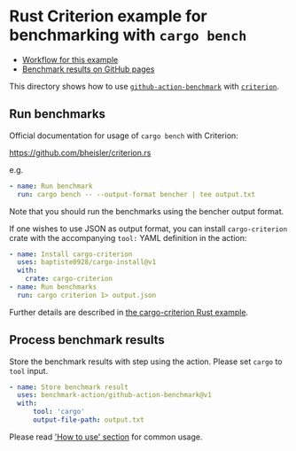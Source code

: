 # Rust Criterion example for benchmarking with `cargo bench`

-   [Workflow for this example](../../.github/workflows/criterion-rs.yml)
-   [Benchmark results on GitHub pages](https://benchmark-action.github.io/github-action-benchmark/dev/bench/)

This directory shows how to use [`github-action-benchmark`](https://github.com/benchmark-action/github-action-benchmark)
with [`criterion`](https://github.com/bheisler/criterion.rs).

## Run benchmarks

Official documentation for usage of `cargo bench` with Criterion:

https://github.com/bheisler/criterion.rs

e.g.

```yaml
- name: Run benchmark
  run: cargo bench -- --output-format bencher | tee output.txt
```

Note that you should run the benchmarks using the bencher output format.

If one wishes to use JSON as output format, you can install `cargo-criterion` crate with the accompanying `tool:` YAML definition in the action:

```yaml
- name: Install cargo-criterion
  uses: baptiste0928/cargo-install@v1
  with:
    crate: cargo-criterion
- name: Run benchmarks
  run: cargo criterion 1> output.json
```

Further details are described in [the cargo-criterion Rust example](../rust/README.md).

## Process benchmark results

Store the benchmark results with step using the action. Please set `cargo` to `tool` input.

```yaml
- name: Store benchmark result
  uses: benchmark-action/github-action-benchmark@v1
  with:
      tool: 'cargo'
      output-file-path: output.txt
```

Please read ['How to use' section](https://github.com/benchmark-action/github-action-benchmark#how-to-use) for common usage.
